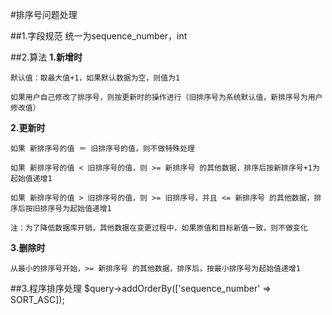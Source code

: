 #排序号问题处理

##1.字段规范
统一为sequence_number，int

##2.算法
**1.新增时**

	默认值：取最大值+1，如果默认数据为空，则值为1
	
	如果用户自己修改了排序号，则按更新时的操作进行（旧排序号为系统默认值，新排序号为用户修改值）

**2.更新时**

	如果 新排序号的值 ＝ 旧排序号的值，则不做特殊处理
	
	如果 新排序号的值 < 旧排序号的值，则 >= 新排序号 的其他数据，排序后按新排序号+1为起始值递增1

	如果 新排序号的值 > 旧排序号的值，则 >= 旧排序号，并且 <= 新排序号 的其他数据，排序后按旧排序号为起始值递增1
	
	注：为了降低数据库开销，其他数据在变更过程中，如果原值和目标新值一致，则不做变化
	
**3.删除时**

	从最小的排序号开始，>= 新排序号 的其他数据，排序后，按最小排序号为起始值递增1
	
##3.程序排序处理
	$query->addOrderBy(['sequence_number' => SORT_ASC]);

